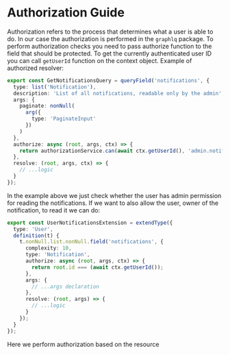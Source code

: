 # Authorization Guide

Authorization refers to the process that determines what a user is able to do. In our case the authorization is
performed in the `graphlq` package. To perform authorization checks you need to pass authorize function to the field
that should be protected. To get the currently authenticated user ID you can call `getUserId` function on the context
object. Example of authorized resolver:

```typescript
export const GetNotificationsQuery = queryField('notifications', {
  type: list('Notification'),
  description: 'List of all notifications, readable only by the admin',
  args: {
    paginate: nonNull(
      arg({
        type: 'PaginateInput'
      })
    )
  },
  authorize: async (root, args, ctx) => {
    return authorizationService.can(await ctx.getUserId(), 'admin.notification.read');
  },
  resolve: (root, args, ctx) => {
    // ...logic
  }
});
```

In the example above we just check whether the user has admin permission for reading the notifications. If we want to
also allow the user, owner of the notification, to read it we can do:

```typescript
export const UserNotificationsExtension = extendType({
  type: 'User',
  definition(t) {
    t.nonNull.list.nonNull.field('notifications', {
      complexity: 10,
      type: 'Notification',
      authorize: async (root, args, ctx) => {
        return root.id === (await ctx.getUserId());
      },
      args: {
        // ...args declaration
      },
      resolve: (root, args) => {
        // ...logic
      }
    });
  }
});
```

Here we perform authorization based on the resource
